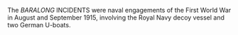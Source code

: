The _BARALONG_ INCIDENTS were naval engagements of the First World War in August and September 1915, involving the Royal Navy decoy vessel and two German U-boats.
